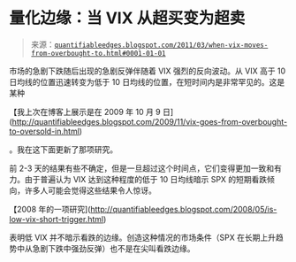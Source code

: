 <!--yml

分类：未分类

日期：2024-05-18 08:59:27

-->

# 量化边缘：当 VIX 从超买变为超卖

> 来源：[`quantifiableedges.blogspot.com/2011/03/when-vix-moves-from-overbought-to.html#0001-01-01`](http://quantifiableedges.blogspot.com/2011/03/when-vix-moves-from-overbought-to.html#0001-01-01)

市场的急剧下跌随后出现的急剧反弹伴随着 VIX 强烈的反向波动。从 VIX 高于 10 日均线的位置迅速转变为低于 10 日均线的位置，在短时间内是非常罕见的。这是某种

【我上次在博客上展示是在 2009 年 10 月 9 日](http://quantifiableedges.blogspot.com/2009/11/vix-goes-from-overbought-to-oversold-in.html)

。我在这下面更新了那项研究。

前 2-3 天的结果有些不确定，但是一旦超过这个时间点，它们变得更加一致和有力。由于普遍认为 VIX 达到这种程度的低于 10 日均线暗示 SPX 的短期看跌倾向，许多人可能会觉得这些结果令人惊讶。

【2008 年的一项研究](http://quantifiableedges.blogspot.com/2008/05/is-low-vix-short-trigger.html)

表明低 VIX 并不暗示看跌的边缘。创造这种情况的市场条件（SPX 在长期上升趋势中从急剧下跌中强劲反弹）也不是在尖叫看跌边缘。

